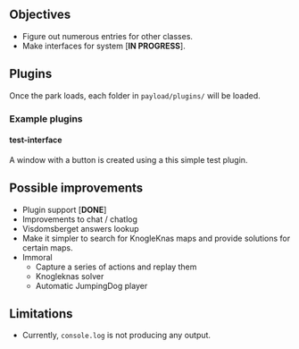 ## Objectives
- Figure out numerous entries for other classes.
- Make interfaces for system [__IN PROGRESS__].


## Plugins
Once the park loads, each folder in `payload/plugins/` will be loaded. 

### Example plugins
#### test-interface
A window with a button is created using a this simple test plugin. 


## Possible improvements
  - Plugin support [__DONE__]
  - Improvements to chat / chatlog
  - Visdomsberget answers lookup
  - Make it simpler to search for KnogleKnas maps and provide solutions for certain maps.
  - Immoral
    - Capture a series of actions and replay them
    - Knogleknas solver
    - Automatic JumpingDog player

## Limitations
- Currently, `console.log` is not producing any output.